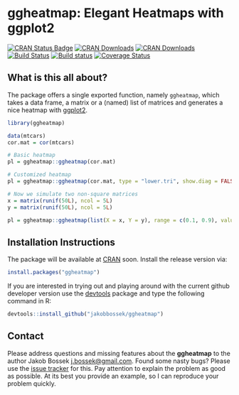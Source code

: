 # ggheatmap: Elegant Heatmaps with ggplot2

[![CRAN Status Badge](http://www.r-pkg.org/badges/version/ggheatmap)](http://cran.r-project.org/web/packages/ggheatmap)
[![CRAN Downloads](http://cranlogs.r-pkg.org/badges/ggheatmap)](http://cran.rstudio.com/web/packages/ggheatmap/index.html)
[![CRAN Downloads](http://cranlogs.r-pkg.org/badges/grand-total/ggheatmap?color=orange)](http://cran.rstudio.com/web/packages/ggheatmap/index.html)
[![Build Status](https://travis-ci.org/jakobbossek/ggheatmap.svg?branch=master)](https://travis-ci.org/jakobbossek/ggheatmap)
[![Build status](https://ci.appveyor.com/api/projects/status/eu0nns2dsgocwntw/branch/master?svg=true)](https://ci.appveyor.com/project/jakobbossek/ggheatmap/branch/master)
[![Coverage Status](https://coveralls.io/repos/github/jakobbossek/ggheatmap/badge.svg?branch=master)](https://coveralls.io/github/jakobbossek/ggheatmap?branch=master)

## What is this all about?

The package offers a single exported function, namely `ggheatmap`, which takes a data frame, a matrix or a (named) list of matrices and generates a nice heatmap with [ggplot2](https://ggplot2.tidyverse.org).

```r
library(ggheatmap)

data(mtcars)
cor.mat = cor(mtcars)

# Basic heatmap
pl = ggheatmap::ggheatmap(cor.mat)

# Customized heatmap
pl = ggheatmap::ggheatmap(cor.mat, type = "lower.tri", show.diag = FALSE, show.values = TRUE, digits = 1L)

# Now we simulate two non-square matrices
x = matrix(runif(50L), ncol = 5L)
y = matrix(runif(50L), ncol = 5L)

pl = ggheatmap::ggheatmap(list(X = x, Y = y), range = c(0.1, 0.9), value.name = "Range")
```

## Installation Instructions

The package will be available at [CRAN](http://cran.r-project.org) soon. Install the release version via:
```r
install.packages("ggheatmap")
```
If you are interested in trying out and playing around with the current github developer version use the [devtools](https://github.com/hadley/devtools) package and type the following command in R:

```r
devtools::install_github("jakobbossek/ggheatmap")
```

## Contact

Please address questions and missing features about the **ggheatmap** to the author Jakob Bossek <j.bossek@gmail.com>. Found some nasty bugs? Please use the [issue tracker](https://github.com/jakobbossek/ggheatmap/issues) for this. Pay attention to explain the problem as good as possible. At its best you provide an example, so I can reproduce your problem quickly.



